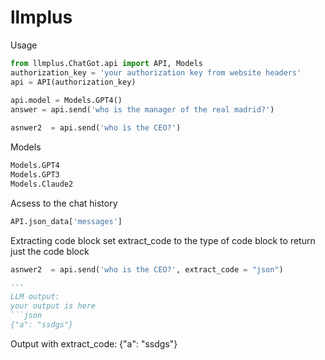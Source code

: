 # llmplus
Usage
```python
from llmplus.ChatGot.api import API, Models
authorization_key = 'your authorization key from website headers'
api = API(authorization_key)
    
api.model = Models.GPT4()
answer = api.send('who is the manager of the real madrid?')

asnwer2  = api.send('who is the CEO?')
```

Models
```python
Models.GPT4
Models.GPT3
Models.Claude2
```

Acsess to the chat history
```python
API.json_data['messages']
```

Extracting code block
set extract_code to the type of code block to return just the code block
```python
asnwer2  = api.send('who is the CEO?', extract_code = "json")

'''
LLM output:
your output is here
```json
{"a": "ssdgs"}
```

Output with extract_code:
{"a": "ssdgs"}

```

